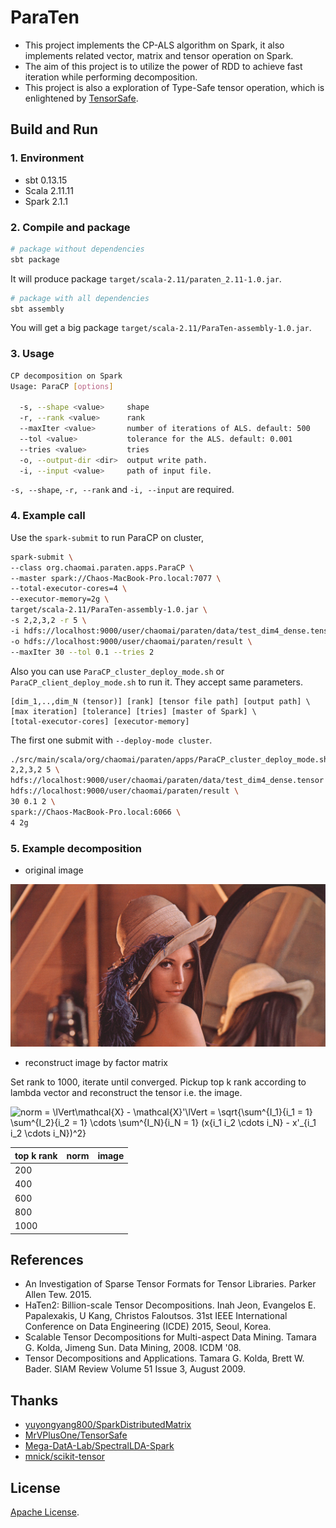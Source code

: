 # ParaTen

* This project implements the CP-ALS algorithm on Spark, it also implements related vector, matrix and tensor operation on Spark.
* The aim of this project is to utilize the power of RDD to achieve fast iteration while performing decomposition.
* This project is also a exploration of Type-Safe tensor operation, which is enlightened by [TensorSafe](https://github.com/MrVPlusOne/TensorSafe).

## Build and Run

### 1. Environment

* sbt 0.13.15
* Scala 2.11.11
* Spark 2.1.1

### 2. Compile and package

```bash
# package without dependencies
sbt package
```

It will produce package `target/scala-2.11/paraten_2.11-1.0.jar`.

```bash
# package with all dependencies
sbt assembly
```

You will get a big package `target/scala-2.11/ParaTen-assembly-1.0.jar`.

### 3. Usage

```bash
CP decomposition on Spark
Usage: ParaCP [options]

  -s, --shape <value>     shape
  -r, --rank <value>      rank
  --maxIter <value>       number of iterations of ALS. default: 500
  --tol <value>           tolerance for the ALS. default: 0.001
  --tries <value>         tries
  -o, --output-dir <dir>  output write path.
  -i, --input <value>     path of input file.
```

`-s, --shape`, `-r, --rank` and `-i, --input` are required.

### 4. Example call

Use the `spark-submit` to run ParaCP on cluster,

```bash
spark-submit \
--class org.chaomai.paraten.apps.ParaCP \
--master spark://Chaos-MacBook-Pro.local:7077 \
--total-executor-cores=4 \
--executor-memory=2g \
target/scala-2.11/ParaTen-assembly-1.0.jar \
-s 2,2,3,2 -r 5 \
-i hdfs://localhost:9000/user/chaomai/paraten/data/test_dim4_dense.tensor \
-o hdfs://localhost:9000/user/chaomai/paraten/result \
--maxIter 30 --tol 0.1 --tries 2
```

Also you can use `ParaCP_cluster_deploy_mode.sh` or `ParaCP_client_deploy_mode.sh` to run it. They accept same parameters.

```
[dim_1,..,dim_N (tensor)] [rank] [tensor file path] [output path] \
[max iteration] [tolerance] [tries] [master of Spark] \
[total-executor-cores] [executor-memory]
```

The first one submit with `--deploy-mode cluster`.

```bash
./src/main/scala/org/chaomai/paraten/apps/ParaCP_cluster_deploy_mode.sh \
2,2,3,2 5 \
hdfs://localhost:9000/user/chaomai/paraten/data/test_dim4_dense.tensor \
hdfs://localhost:9000/user/chaomai/paraten/result \
30 0.1 2 \
spark://Chaos-MacBook-Pro.local:6066 \
4 2g
```

### 5. Example decomposition

* original image

![lenna](https://github.com/ChaoMai/paraten/blob/master/src/test/resources/data/lenna_hires_head.jpg)

* reconstruct image by factor matrix

Set rank to 1000, iterate until converged. Pickup top k rank according to lambda vector and reconstruct the tensor i.e. the image.

![norm = \lVert\mathcal{X} - \mathcal{X}'\lVert = \sqrt{\sum^{I_1}_{i_1 = 1} \sum^{I_2}_{i_2 = 1} \cdots \sum^{I_N}_{i_N = 1} (x_{i_1 i_2 \cdots i_N} - x'_{i_1 i_2 \cdots i_N})^2}](https://latex.codecogs.com/svg.latex?norm&space;=&space;\lVert\mathcal{X}&space;-&space;\mathcal{X}'\lVert&space;=&space;\sqrt{\sum^{I_1}_{i_1&space;=&space;1}&space;\sum^{I_2}_{i_2&space;=&space;1}&space;\cdots&space;\sum^{I_N}_{i_N&space;=&space;1}&space;(x_{i_1&space;i_2&space;\cdots&space;i_N}&space;-&space;x'_{i_1&space;i_2&space;\cdots&space;i_N})^2})

| top k rank | norm | image |
| --- | --- | --- |
| 200 |  |  |
| 400 |  |  |
| 600 |  |  |
| 800 |  |  |
| 1000 |  |  |

## References

* An Investigation of Sparse Tensor Formats for Tensor Libraries. Parker Allen Tew. 2015.
* HaTen2: Billion-scale Tensor Decompositions. Inah Jeon, Evangelos E. Papalexakis, U Kang, Christos Faloutsos. 31st IEEE International Conference on Data Engineering (ICDE) 2015, Seoul, Korea.
* Scalable Tensor Decompositions for Multi-aspect Data Mining. Tamara G. Kolda, Jimeng Sun. Data Mining, 2008. ICDM '08.
* Tensor Decompositions and Applications. Tamara G. Kolda, Brett W. Bader. SIAM Review Volume 51 Issue 3, August 2009.

## Thanks

* [yuyongyang800/SparkDistributedMatrix](https://github.com/yuyongyang800/SparkDistributedMatrix)
* [MrVPlusOne/TensorSafe](https://github.com/MrVPlusOne/TensorSafe)
* [Mega-DatA-Lab/SpectralLDA-Spark](https://github.com/Mega-DatA-Lab/SpectralLDA-Spark)
* [mnick/scikit-tensor](https://github.com/mnick/scikit-tensor)

## License

[Apache License](https://github.com/ChaoMai/ParaTen/blob/master/LICENSE).
